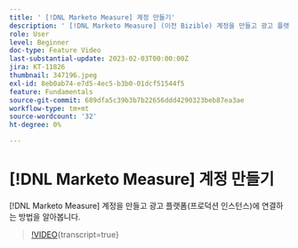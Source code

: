 ```yaml
---
title: ' [!DNL Marketo Measure] 계정 만들기'
description: ' [!DNL Marketo Measure] (이전 Bizible) 계정을 만들고 광고 플랫폼(프로덕션 인스턴스)에 연결합니다.'
role: User
level: Beginner
doc-type: Feature Video
last-substantial-update: 2023-02-03T00:00:00Z
jira: KT-11826
thumbnail: 347196.jpeg
exl-id: 8eb0ab74-e7d5-4ec5-b3b0-01dcf51544f5
feature: Fundamentals
source-git-commit: 689dfa5c39b3b7b22656ddd4290323beb87ea3ae
workflow-type: tm+mt
source-wordcount: '32'
ht-degree: 0%

---
```


# [!DNL Marketo Measure] 계정 만들기

[!DNL Marketo Measure] 계정을 만들고 광고 플랫폼(프로덕션 인스턴스)에 연결하는 방법을 알아봅니다.

>[!VIDEO](https://video.tv.adobe.com/v/3421328/?learn=on&captions=kor){transcript=true}

